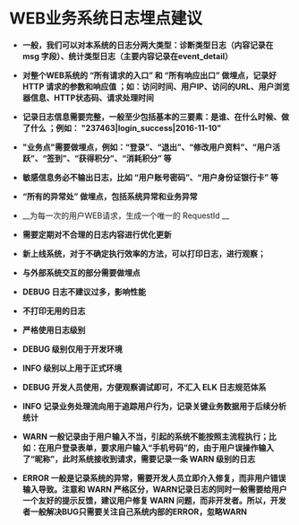 
WEB业务系统日志埋点建议
==================

- __一般，我们可以对本系统的日志分两大类型：诊断类型日志（内容记录在 msg 字段）、统计类型日志（主要内容记录在event_detail）__

- __对整个WEB系统的 “所有请求的入口” 和 “所有响应出口” 做埋点，记录好 HTTP 请求的参数和响应值 ；如：访问时间、用户IP、访问的URL、用户浏览器信息、HTTP状态码、请求处理时间__

- __记录日志信息需要完整，一般至少包括基本的三要素：是谁、在什么时候、做了什么 ；例如： "237463|login_success|2016-11-10"__

- __"业务点"需要做埋点，例如：“登录”、“退出”、“修改用户资料”、“用户活跃”、“签到”、“获得积分”、“消耗积分” 等__

- __敏感信息务必不输出日志，比如 “用户账号密码”、“用户身份证银行卡” 等__

- __“所有的异常处” 做埋点，包括系统异常和业务异常__

- __为每一次的用户WEB请求，生成一个唯一的 RequestId __

- __需要定期对不合理的日志内容进行优化更新__

- __新上线系统，对于不确定执行效率的方法，可以打印日志，进行观察；__

- __与外部系统交互的部分需要做埋点__

- __DEBUG 日志不建议过多，影响性能__

- __不打印无用的日志__

- __严格使用日志级别__

- __DEBUG 级别仅用于开发环境__

- __INFO 级别以上用于正式环境__

- __DEBUG 开发人员使用，方便观察调试即可，不汇入 ELK 日志规范体系__

- __INFO 记录业务处理流向用于追踪用户行为，记录关键业务数据用于后续分析统计__

- __WARN 一般记录由于用户输入不当，引起的系统不能按照主流程执行；比如：在用户登录表单，要求用户输入“手机号码”的，由于用户误操作输入了“昵称”，此时系统接收到请求，需要记录一条 WARN 级别的日志__

- __ERROR 一般是记录系统的异常，需要开发人员立即介入修复，而非用户错误输入导致。注意和 WARN 严格区分，WARN记录日志的同时一般需要给用户一个友好的提示反馈，建议用户修复 WARN 问题，而非开发者。所以，开发者一般解决BUG只需要关注自己系统内部的ERROR，忽略WARN__
